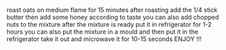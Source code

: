  roast oats on medium flame for 15 minutes
after roasting add the 1/4 stick butter
then add some honey according to taste
you can also add chopped nuts to the mixture 
after the mixture is ready put it in refrigerator for 1-2 hours
you can also put the mixture in a mould and then put it in the refrigerator
take it out and microwave it for 10-15 seconds 
ENJOY !!!